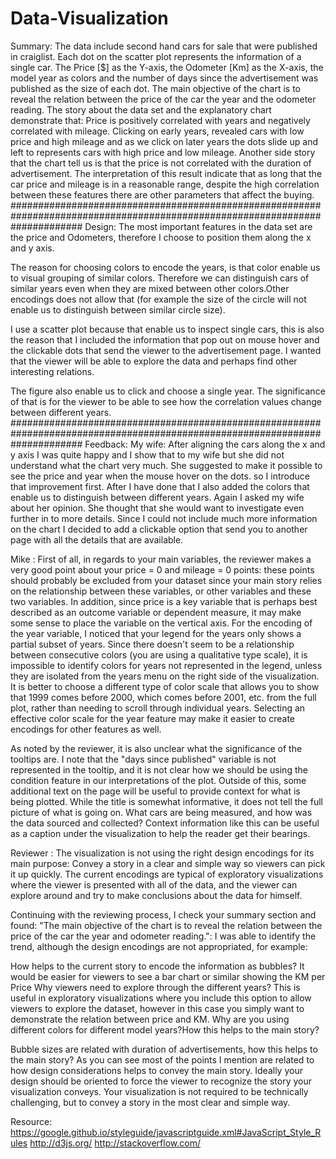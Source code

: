 # Data-Visualization
Summary:
The data include second hand cars for sale that were published in craiglist. Each dot on the scatter plot represents the information of a single car. The Price [$] as the Y-axis, the Odometer [Km] as the X-axis, the model year as colors and the number of days since the advertisement was published as the size of each dot. The main objective of the chart is to reveal the relation between the price of the car the year and the odometer reading. The story about the data set and the explanatory chart demonstrate that: Price is positively correlated with years and negatively correlated with mileage. Clicking on early years, revealed cars with low price and high mileage and as we click on later years the dots slide up and left to represents cars with high price and low mileage. Another side story that the chart tell us is that the price is not correlated with the duration of advertisement. The interpretation of this result indicate that as long that the car price and mileage is in a reasonable range, despite the high correlation between these features there are other parameters that affect the buying.
#############################################################################################################################
Design: 
The most important features in the data set are the price and Odometers, therefore I choose to position them along the x and y axis.

The reason for choosing colors to encode the years, is that color enable us to visual grouping of similar colors. Therefore we can distinguish cars of similar years even when they are mixed between other colors.Other encodings does not allow that (for example the size of the circle will not enable us to distinguish between similar circle size). 

I use a scatter plot because that enable us to inspect single cars, this is also the reason that I included the information that pop out on mouse hover and the clickable dots that send the viewer to the advertisement page. I wanted that the viewer will be able to explore the data and perhaps find other interesting relations. 

The figure also enable us to click and choose a single year. The significance of that is for the viewer to be able to see how the correlation values change between different  years.
#############################################################################################################################
Feedback: 
My wife:
After aligning the cars along the x and y axis I was quite happy and I show that to my wife but she did not understand what the chart very much. She suggested to make it possible to see the price and year when the mouse hover on the dots. so I introduce that improvement first.
After I have done that I also added the colors that enable us to distinguish between different years. Again I asked my wife about her opinion. She thought that she would want to investigate even further in to more details. Since I could not include much more information on the chart I decided to add a clickable option that send you to another page with all the details that are available.

Mike :
First of all, in regards to your main variables, the reviewer makes a very good point about your price = 0 and mileage = 0 points: these points should probably be excluded from your dataset since your main story relies on the relationship between these variables, or other variables and these two variables. In addition, since price is a key variable that is perhaps best described as an outcome variable or dependent measure, it may make some sense to place the variable on the vertical axis. For the encoding of the year variable, I noticed that your legend for the years only shows a partial subset of years. Since there doesn't seem to be a relationship between consecutive colors (you are using a qualitative type scale), it is impossible to identify colors for years not represented in the legend, unless they are isolated from the years menu on the right side of the visualization. It is better to choose a different type of color scale that allows you to show that 1999 comes before 2000, which comes before 2001, etc. from the full plot, rather than needing to scroll through individual years. Selecting an effective color scale for the year feature may make it easier to create encodings for other features as well.

As noted by the reviewer, it is also unclear what the significance of the tooltips are. I note that the "days since published" variable is not represented in the tooltip, and it is not clear how we should be using the condition feature in our interpretations of the plot. Outside of this, some additional text on the page will be useful to provide context for what is being plotted. While the title is somewhat informative, it does not tell the full picture of what is going on. What cars are being measured, and how was the data sourced and collected? Context information like this can be useful as a caption under the visualization to help the reader get their bearings.


Reviewer :
The visualization is not using the right design encodings for its main purpose: Convey a story in a clear and simple way so viewers can pick it up quickly. The current encodings are typical of exploratory visualizations where the viewer is presented with all of the data, and the viewer can explore around and try to make conclusions about the data for himself.

Continuing with the reviewing process, I check your summary section and found: "The main objective of the chart is to reveal the relation between the price of the car the year and odometer reading.": I was able to identify the trend, although the design encodings are not appropriated, for example:

How helps to the current story to encode the information as bubbles? It would be easier for viewers to see a bar chart or similar showing the KM per Price
Why viewers need to explore through the different years? This is useful in exploratory visualizations where you include this option to allow viewers to explore the dataset, however in this case you simply want to demonstrate the relation between price and KM.
Why are you using different colors for different model years?How this helps to the main story?

Bubble sizes are related with duration of advertisements, how this helps to the main story?
As you can see most of the points I mention are related to how design considerations helps to convey the main story. Ideally your design should be oriented to force the viewer to recognize the story your visualization conveys. Your visualization is not required to be technically challenging, but to convey a story in the most clear and simple way.


Resource: 
https://google.github.io/styleguide/javascriptguide.xml#JavaScript_Style_Rules
http://d3js.org/
http://stackoverflow.com/




